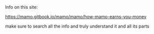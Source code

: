 Info on this site:

https://mamo.gitbook.io/mamo/mamo/how-mamo-earns-you-money

make sure to search all the info and truly understand it and all its parts